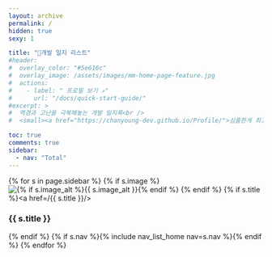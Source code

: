 ```yaml
---
layout: archive
permalink: /
hidden: true
sexy: 1

title: "📝개발 일지 리스트"
#header:
#  overlay_color: "#5e616c"
#  overlay_image: /assets/images/mm-home-page-feature.jpg
#  actions:
#    - label: " 프로필 보기 ↗️"
#      url: "/docs/quick-start-guide/"
#excerpt: >
#  역경과 고난을 극복해놓는 개발 일지록<br />
#  <small><a href="https://chanyoung-dev.github.io/Profile/">심플한게 최고야! by chan</a></small>

toc: true
comments: true
sidebar:
  - nav: "Total"
---
```

{% for s in page.sidebar %}
{% if s.image %}
<img src="{{ s.image | relative_url }}"
             alt="{% if s.image_alt %}{{ s.image_alt }}{% endif %}">
{% endif %}
{% if s.title %}<a href=/{{ s.title }}/><h3>{{ s.title }}</h3></a>{% endif %}
{% if s.nav %}{% include nav_list_home nav=s.nav %}{% endif %}
{% endfor %}


<!--주석처리: post by categories
{{ content }}
주석처리: 최근 고생이력
<h3 class="archive__subtitle">{{ site.data.ui-text[site.locale].recent_posts | default: "최근에 고생한 일" }}</h3>
{% if paginator %}
  {% assign posts = paginator.posts %}
{% else %}
  {% assign posts = site.posts %}
{% endif %}
{% assign entries_layout = page.entries_layout | default: 'list' %}
<div class="entries-{{ entries_layout }}">
  {% for post in posts %}
    {% include archive-single.html type=entries_layout %}
  {% endfor %}
</div>
{% include paginator.html %}-->